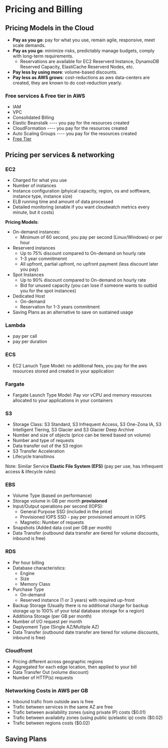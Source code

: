 # Pricing and Billing

## Pricing Models in the Cloud

- **Pay as you go**: pay for what you use, remain agile, responsive, meet scale demands.
- **Pay as you go**: minimize risks, predictably manage budgets, comply with long-term requirements.
  - Reservations are available for EC2 Reserverd Instance, DynamoDB Reserved Capacity, ElastiCache Reserverd Nodes, etc.
- **Pay less by using more**: volume-based discounts.
- **Pay less as AWS grows**: cost-reductions as aws data-centers are created, they are known to do cost-reduction yearly.

### Free services & Free tier in AWS

- IAM
- VPC
- Consolidated Billing
- Elastic Beanstalk         ---- you pay for the resources created
- CloudFormation            ---- you pay for the resources created
- Auto Scaling Groups       ---- you pay for the resources created
- [Free Tier](https://aws.amazon.com/free/)


## Pricing per services & networking

### EC2

- Charged for what you use
- Number of instances
- Instance configuration (phyical capacity, region, os and sotftware, instance type, instance size)
- ELB running time and amount of data processed
- Detailed monitoring (enable if you want cloudwatch metrics every minute, but it costs)

**Pricing Models**:
- On-demand instances:
  - Minimum of 60 second, you pay per second (Linux/Windows) or per hour
- Reserverd instances
  - Up to 75% discount compared to On-demand on hourly rate
  - 1-3 year commitmennt
  - All upfront, partial upfront, no upfront payment (less discount later you pay)
- Spot Instances
  - Up to 90% discount compared to On-demand on hourly rate
  - Bid for unused capacity (you can lose if someone wants to outbid you for the spot instances)
- Dedicated Host
  - On-demand
  - Reservation for 1-3 years commitment
- Saving Plans as an alternative to save on sustained usage

### Lambda

- pay per call
- pay per duration

### ECS
- EC2 Lanuch Type Model: no additional fees, you pay for the aws resources stored and created in your application

### Fargate
- Fargate Launch Type Model: Pay vor vCPU and memory resources allocated to your applications in your containers

### S3
- Storage Class: S3 Standard, S3 Infrequent Access, S3 One-Zona IA, S3 Intelligent Tiering, S3 Glacier and S3 Glacier Deep Archive
- Number and size of objects (price can be tiered based on volume)
- Number and type of requests
- Data transfer out of the S3 region
- S3 Transfer Acceleration
- Lifecycle transitinos

Note: Similar Service **Elastic File System (EFS)** (pay per use, has infrequent access & lifecycle rules)

### EBS

- Volume Type (based on performance)
- Storage volume in GB per month **provisioned**
- Input/Output operations per second (IOPS):
  - General Purpose SSD (included in the price)
  - Provisioned IOPS SSD - pay per provisioned amount in IOPS
  - Magnetic: Number of requests
- Snapshots (Added data cost per GB per month)
- Data Transfer (outbound data transfer are tiered for volume discounts, inbound is free)

### RDS

- Per hour billing
- Database characteristics:
  - Engine
  - Size
  - Memory Class
- Purchase Type
  - On-demand
  - Reserved instance (1 or 3 years) with required up-front
- Backup Storage (Usually there is no additional charge for backup storage up to 100% of your total database storage for a region)
- Additiona Storage (per GB per month)
- Number of I/O request per month
- Deplyoment Type (Single AZ/Multiple AZ)
- Data Transfer (outbound date transfer are tiered for volume discounts, inbound is free)

### Cloudfront

- Pricing different across geographic regions
- Aggregated for each edge location, then applied to your bill 
- Data Transfer Out (volume discount)
- Number of HTTP(s) requests

### Networking Costs in AWS per GB

- Inbound trafic from outside aws is free
- Trafic between services in the same AZ are free
- Trafic between availability zones (using private IP) costs ($0.01)
- Trafic between availabity zones (using public ip/elastic ip) costs ($0.02)
- Trafic between regions costs ($0.02)

## Saving Plans
